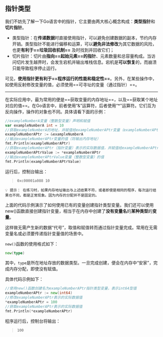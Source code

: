 ## 指针类型

我们不妨先了解一下Go语言中的指针，它主要由两大核心概念构成：**类型指针**和**切片指针**。

- 类型指针：在**传递数据**时直接使用指针，可以避免创建数据的副本，节约内存开销。类型指针不能进行偏移和运算，可以**避免非法修改**为其它数据的风险，也更**有利于==垃圾回收机制==** 及时找到并回收它们；
- 切片指针：切片由**指向==起始元素==的指针**、元素数量和总容量构成。当访问切片发生越界时，会发生宕机并输出堆栈信息。宕机是**可以恢复**的，而崩溃只能导致程序停止运行。

可见，**使用指针更有利于==程序运行的性能和稳定性==**。另外，在某些操作中，如使用反射修改变量的值，必须使用==可寻址的变量（通过指针）==。

---

在实际应用中，最为常用的便是==获取变量的内存地址==，以及==获取某个地址对应的值==。在Go语言中，前者使用“&”运算符，后者使用“*”运算符。它们互为反向操作，操作的对象也不同。具体请看下面的示例：

```Go
//exampleNumberA变量（整数型变量）声明和赋值
var exampleNumberA int = 10
//获取exampleNumberA的地址，并赋值给exampleNumberAPtr变量（exampleNumberAPtr的类型是指针类型）
exampleNumberAPtr := &exampleNumberA
//输出exampleNumberAPtr变量的值（将输出内存地址）
fmt.Println(exampleNumberAPtr)
//获取exampleNumberAPtr（指针变量）表示的实际数据值，并赋值给exampleNumberAPtrValue变量（整数型变量）
exampleNumberAPtrValue := *exampleNumberAPtr
//输出exampleNumberAPtrValue变量（整数型变量）的值
fmt.Println(exampleNumberAPtrValue)
```

运行后，控制台输出：

> `0xc00001a088 10`

```
💡 提示： 在练习时，如果内存地址输出与上述结果不符，或者即使是相同的程序，每次运行结果也不同，都是正常现象。因为内存的分配并不是固定的。
```

上面的代码示例演示了如何使用已有的变量创建指针类型变量。我们还可以使用new()函数直接创建指针变量，相当于在内存中创建了**没有变量名**的**某种类型**的**变量**。

这样做无需产生新的数据“代号”，取值和赋值转而通过指针变量完成。常用在无需变量名或必须要传递指针变量值的场景中。

`new()`函数的使用格式如下：

```Go
new(type)
```

其中，`type`是所在地址存放的数据类型。一旦完成创建，便会在内存中“安家”，完成内存分配，即使没有赋值。

具体代码示例如下：

```Go
//使用new()函数创建名为exampleNumberAPtr指针类型变量，表示int64型值
exampleNumberAPtr := new(int64)
//修改exampleNumberAPtr表示的实际数据值
*exampleNumberAPtr = 100
//获取exampleNumberAPtr表示的实际数据值
fmt.Println(*exampleNumberAPtr)
```

程序运行后，控制台将输出：

> `100`